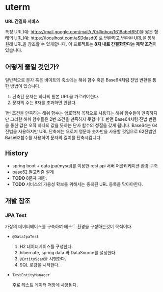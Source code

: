 # uterm
**URL 간결화 서비스**

특정 URL(예: https://mail.google.com/mail/u/0/#inbox/1618abef65f)을 짧은 형태의 URL(예: https://localhost.com/aSDdasd9) 로 변환하고
변환된 URL을 통해 원래 URL을 참조할 수 있게합니다. 이 프로젝트는 **8자 내로 간결화한다는 제약 조건**이 있습니다. 

## 어떻게 줄일 것인가?
일반적으로 문자 혹은 바이트의 축소에는 해쉬 함수 혹은 Base64처럼 진법 변환을 통한 방법이 있습니다.

1. 단축된 문자는 하나의 원본 URL을 가르켜야한다.
2. 문자의 수는 8자를 초과하면 안된다.

1번 조건을 만족하는 해쉬 함수는 암호학적 목적으로 사용되는 해쉬 함수들이 만족하지만 그러한 해쉬 함수들은 2번 조건을 만족하지 못합니다.
반면 Base64처럼 진법 변환을 통한 값은 오직 하나의 값을 뜻하는 단사 함수의 성질을 갖게 됩니다. Base64는 64진법을 사용하지만 URL 단축에는 오로지
영문과 숫자만을 사용할 것임으로 62진법인 Base62함수를 사용하여 문자의 길이를 단축시킵니다.

## History
* spring boot + data jpa(mysql)를 이용한 rest api 서버 어플리케이션 환경 구축
* base62 알고리즘 설계
* **TODO** 8문자 제한.
* **TODO** 서비스의 가용성 확보를 위해서는 중복된 URL 등록을 막아야한다.

## 개발 참조
### JPA Test
가상의 데이터베이스를 구축하여 테스트 환경을 구성하는것이 목적이다.

* `@DataJpaTest`
    1. H2 데이터베이스를 구성한다.
    2. hibernate, spring data 와 DataSource를 설정한다.
    3. `@EntityScan`을 시행한다.
    4. SQL 로깅을 시작한다.
* `TestEntityManager`

    주로 테스트 데이터 저장에 사용된다.